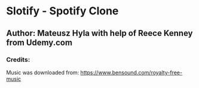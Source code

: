 # Slotify - Spotify Clone

## Author: Mateusz Hyla with help of Reece Kenney from Udemy.com

### Credits:

Music was downloaded from: https://www.bensound.com/royalty-free-music